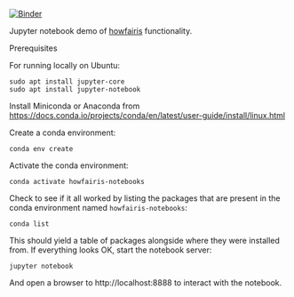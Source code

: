 [![Binder](https://mybinder.org/badge_logo.svg)](https://mybinder.org/v2/gh/fair-software/howfairis-notebooks/main?filepath=demo.ipynb)

Jupyter notebook demo of [howfairis](https://github.com/matchms/matchms) functionality.

Prerequisites

For running locally on Ubuntu:

```shell
sudo apt install jupyter-core
sudo apt install jupyter-notebook
```

Install Miniconda or Anaconda from https://docs.conda.io/projects/conda/en/latest/user-guide/install/linux.html

Create a conda environment:

```shell
conda env create
```
Activate the conda environment:

```shell
conda activate howfairis-notebooks
```

Check to see if it all worked by listing the packages that are present in the
conda environment named ``howfairis-notebooks``:

```shell
conda list
```

This should yield a table of packages alongside where they were installed from. If everything looks OK, start the
notebook server:

```shell
jupyter notebook
```

And open a browser to http://localhost:8888 to interact with the notebook.
